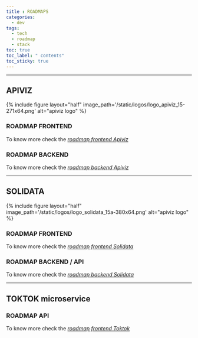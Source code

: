 ```yaml
---
title : ROADMAPS
categories:
  - dev
tags:
  - tech
  - roadmap
  - stack
toc: true
toc_label: " contents"
toc_sticky: true
---
```


-----

## APIVIZ

{% include figure layout="half" image_path='/static/logos/logo_apiviz_15-271x64.png' alt="apiviz logo" %}

<!-- ![LOGO](/static/logos/logo_apiviz_icon_15-100x64.png) -->

### ROADMAP FRONTEND

To know more check the *[roadmap frontend Apiviz](https://github.com/co-demos/apiviz-frontend/projects/1)*


### ROADMAP BACKEND

To know more check the *[roadmap backend Apiviz](https://github.com/co-demos/apiviz-backend/projects/1)*

------

## SOLIDATA

{% include figure layout="half" image_path='/static/logos/logo_solidata_15a-380x64.png' alt="apiviz logo" %}

<!-- ![LOGO](/static/logos/logo_solidata-77x64.png) -->

### ROADMAP FRONTEND

To know more check the *[roadmap frontend Solidata](hhttps://github.com/entrepreneur-interet-general/solidata_frontend)*


### ROADMAP BACKEND / API

To know more check the *[roadmap backend Solidata](https://github.com/entrepreneur-interet-general/solidata_backend/projects/1)*

------

## TOKTOK microservice

<!-- {% include figure image_path='/static/logos/logo_auth_microservice-76x64.png' alt="toktok logo" %} -->

<!-- ![LOGO](/static/logos/logo_auth_microservice-76x64.png) -->

### ROADMAP API

To know more check the *[roadmap frontend Toktok](https://github.com/co-demos/toktok/projects/1)*

